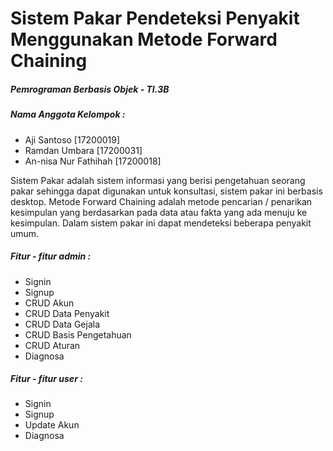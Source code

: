 <h1>Sistem Pakar Pendeteksi Penyakit Menggunakan Metode Forward Chaining</h1>
<h5>Pemrograman Berbasis Objek - TI.3B</h5>
<h5>Nama Anggota Kelompok : </h5>
<ul>
  <li>Aji Santoso [17200019]</li>
  <li>Ramdan Umbara [17200031]</li>
  <li>An-nisa Nur Fathihah [17200018]</li>
</ul>
<p>Sistem Pakar adalah sistem informasi yang berisi pengetahuan seorang pakar sehingga dapat digunakan untuk konsultasi, sistem pakar ini berbasis desktop. Metode Forward Chaining adalah metode pencarian / penarikan kesimpulan yang berdasarkan pada data atau fakta yang ada menuju ke kesimpulan. Dalam sistem pakar ini dapat mendeteksi beberapa penyakit umum.</p>
<h5>Fitur - fitur admin : </h5>
<ul>
  <li>Signin</li>
  <li>Signup</li>
  <li>CRUD Akun</li>
  <li>CRUD Data Penyakit</li>
  <li>CRUD Data Gejala</li>
  <li>CRUD Basis Pengetahuan</li>
  <li>CRUD Aturan</li>
  <li>Diagnosa</li>
</ul>
<h5>Fitur - fitur user : </h5>
<ul>
  <li>Signin</li>
  <li>Signup</li>
  <li>Update Akun</li>
  <li>Diagnosa</li>
</ul>
